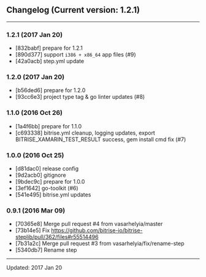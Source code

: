 ## Changelog (Current version: 1.2.1)

-----------------

### 1.2.1 (2017 Jan 20)

* [832babf] prepare for 1.2.1
* [890d377] support `i386 + x86_64` app files (#9)
* [42a0acb] step.yml update

### 1.2.0 (2017 Jan 20)

* [b56ded6] prepare for 1.2.0
* [93cc6e3] project type tag & go linter updates (#8)

### 1.1.0 (2016 Oct 26)

* [1a4f6bb] prepare for 1.1.0
* [c693338] bitrise.yml cleanup, logging updates, export BITRISE_XAMARIN_TEST_RESULT success, gem install cmd fix (#7)

### 1.0.0 (2016 Oct 25)

* [d81dac0] release config
* [9d2acb0] gitignore
* [9bdec9c] prepare for 1.0.0
* [3ef1642] go-toolkit (#6)
* [541e495] bitrise.yml updates

### 0.9.1 (2016 Mar 09)

* [70365e8] Merge pull request #4 from vasarhelyia/master
* [73b14e5] Fix https://github.com/bitrise-io/bitrise-steplib/pull/362/files#r55514496
* [7b31a2c] Merge pull request #3 from vasarhelyia/fix/rename-step
* [5340db7] Rename step

-----------------

Updated: 2017 Jan 20